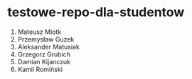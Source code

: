 # testowe-repo-dla-studentow
1. Mateusz Miotk
2. Przemysław Guzek
3. Aleksander Matusiak
4. Grzegorz Grubich
5. Damian Kijanczuk
6. Kamil Romiński